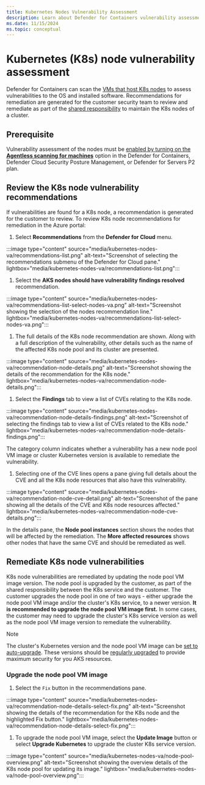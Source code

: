 ```yaml
---
title: Kubernetes Nodes Vulnerability Assessment
description: Learn about Defender for Containers vulnerability assessment for Kubernetes nodes.
ms.date: 11/15/2024
ms.topic: conceptual
---
```


# Kubernetes (K8s) node vulnerability assessment

Defender for Containers can scan the [VMs that host K8s nodes](./kubernetes-nodes-overview.md#k8s-node-vms) to assess vulnerabilities to the OS and installed software. Recommendations for remediation are generated for the customer security team to review and remediate as part of the [shared responsibility](./kubernetes-nodes-overview.md#shared-responsibility-of-k8s-nodes) to maintain the K8s nodes of a cluster.

## Prerequisite

Vulnerability assessment of the nodes must be [enabled by turning on the **Agentless scanning for machines**](./kubernetes-nodes-overview.md#enable-agentless-scanning-for-machines) option in the Defender for Containers, Defender Cloud Security Posture Management, or Defender for Servers P2 plan.

## Review the K8s node vulnerability recommendations

If vulnerabilities are found for a K8s node, a recommendation is generated for the customer to review. To review K8s node recommendations for remediation in the Azure portal:

1. Select **Recommendations** from the **Defender for Cloud** menu.

:::image type="content" source="media/kubernetes-nodes-va/recommendations-list.png" alt-text="Screenshot of selecting the recommendations submenu of the Defender for Cloud pane." lightbox="media/kubernetes-nodes-va/recommendations-list.png":::

1. Select the **AKS nodes should have vulnerability findings resolved** recommendation.

:::image type="content" source="media/kubernetes-nodes-va/recommendations-list-select-nodes-va.png" alt-text="Screenshot showing the selection of the nodes recommendation line." lightbox="media/kubernetes-nodes-va/recommendations-list-select-nodes-va.png":::

1. The full details of the K8s node recommendation are shown. Along with a full description of the vulnerability, other details such as the name of the affected K8s node pool and its cluster are presented.

:::image type="content" source="media/kubernetes-nodes-va/recommendation-node-details.png" alt-text="Screenshot showing the details of the recommendation for the K8s node." lightbox="media/kubernetes-nodes-va/recommendation-node-details.png":::

1. Select the **Findings** tab to view a list of CVEs relating to the K8s node.

:::image type="content" source="media/kubernetes-nodes-va/recommendation-node-details-findings.png" alt-text="Screenshot of selecting the findings tab to view a list of CVEs related to the K8s node." lightbox="media/kubernetes-nodes-va/recommendation-node-details-findings.png":::

The category column indicates whether a vulnerability has a new node pool VM image or cluster Kubernetes version is available to remediate the vulnerability.

1. Selecting one of the CVE lines opens a pane giving full details about the CVE and all the K8s node resources that also have this vulnerability.

:::image type="content" source="media/kubernetes-nodes-va/recommendation-node-cve-detail.png" alt-text="Screenshot of the pane showing all the details of the CVE and K8s node resources affected." lightbox="media/kubernetes-nodes-va/recommendation-node-cve-details.png":::

In the details pane, the **Node pool instances** section shows the nodes that will be affected by the remediation. The **More affected resources** shows other nodes that have the same CVE and should be remediated as well.

## Remediate K8s node vulnerabilities

K8s node vulnerabilities are remediated by updating the node pool VM image version. The node pool is upgraded by the customer, as part of the shared responsibility between the K8s service and the customer. The customer upgrades the node pool in one of two ways - either upgrade the node pool VM image and/or the cluster's K8s service, to a newer version. **It is recommended to upgrade the node pool VM image first.** In some cases, the customer may need to upgrade the cluster's K8s service version as well as the node pool VM image version to remediate the vulnerability.

> [!NOTE]
> The cluster's Kubernetes version and the node pool VM image can be [set to auto-upgrade](/azure/aks/upgrade-cluster#configure-automatic-upgrades). These versions should be [regularly upgraded](/azure/aks/upgrade-cluster) to provide maximum security for you AKS resources.

### Upgrade the node pool VM image

1. Select the `Fix` button in the recommendations pane.

:::image type="content" source="media/kubernetes-nodes-va/recommendation-node-details-select-fix.png" alt-text="Screenshot showing the details of the recommendation for the K8s node and the highlighted Fix button." lightbox="media/kubernetes-nodes-va/recommendation-node-details-select-fix.png":::

1. To upgrade the node pool VM image, select the **Update Image** button or select **Upgrade Kubernetes** to upgrade the cluster K8s service version.

:::image type="content" source="media/kubernetes-nodes-va/node-pool-overview.png" alt-text="Screenshot showing the overview details of the K8s node pool for updating its image." lightbox="media/kubernetes-nodes-va/node-pool-overview.png":::
